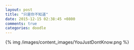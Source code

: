 ```yaml
---
layout: post
title: "只是你不知道"
date: 2015-12-15 02:38:45 +0800
comments: true
categories: doodle
---
```


{% img /images/content_images/YouJustDontKnow.png %}

